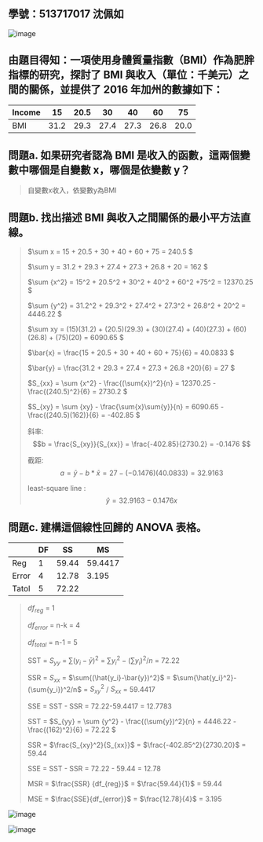 ## 學號：513717017 沈佩如

![image](https://github.com/user-attachments/assets/3965e030-a5b4-4d24-8cb1-1c180c515ac8)

## 由題目得知：一項使用身體質量指數（BMI）作為肥胖指標的研究，探討了 BMI 與收入（單位：千美元）之間的關係，並提供了 2016 年加州的數據如下：

|Income       |	15	| 20.5|	30  |	40  |	60  |	75  |
|-------------|-----|-----|-----|-----|-----|-----|
|BMI          |	31.2|	29.3|	27.4|	27.3|	26.8|	20.0|

## 問題a. 如果研究者認為 BMI 是收入的函數，這兩個變數中哪個是自變數 x，哪個是依變數 y？
>
>自變數x收入，依變數y為BMI

## 問題b. 找出描述 BMI 與收入之間關係的最小平方法直線。

>$\sum x = 15 + 20.5 + 30 + 40 + 60 + 75  = 240.5 $
>
>$\sum y = 31.2 + 29.3 + 27.4 + 27.3 + 26.8 + 20 = 162 $
>
>$\sum {x^2} = 15^2 + 20.5^2 + 30^2 + 40^2 + 60^2 +75^2 = 12370.25 $
>
>$\sum {y^2} = 31.2^2 + 29.3^2 + 27.4^2 + 27.3^2 + 26.8^2 + 20^2 = 4446.22 $
>
>$\sum xy = (15)(31.2) + (20.5)(29.3) + (30)(27.4) + (40)(27.3) + (60)(26.8) + (75)(20) = 6090.65 $
>
>$\bar{x} = \frac{15 + 20.5 + 30 + 40 + 60 + 75}{6} = 40.0833 $
>
>$\bar{y} = \frac{31.2 + 29.3 + 27.4 + 27.3 + 26.8 +20}{6} = 27 $
>
>$S_{xx} = \sum {x^2} - \frac{(\sum{x})^2}{n} = 12370.25 - \frac{(240.5)^2}{6} = 2730.2 $
>
>$S_{xy} = \sum {xy} - \frac{\sum{x}\sum{y}}{n} = 6090.65 - \frac{(240.5)(162)}{6} = -402.85 $
>
>斜率: $$b = \frac{S_{xy}}{S_{xx}} = \frac{-402.85}{2730.2} = -0.1476 $$   							
>							
>截距: $$a= \bar{y}-b*\bar{x} = 27 - (-0.1476)(40.0833) = 32.9163 $$							
>						
>least-square line : $$\hat{y} = 32.9163 - 0.1476x $$

## 問題c. 建構這個線性回歸的 ANOVA 表格。

|       | DF    | SS | MS |
| ----  | --    | -- | -- |
| Reg   | 1     | 59.44 | 59.4417  |
| Error | 4     | 12.78 |3.195  |
| Tatol | 5     | 72.22 |
>
>$df_{reg}$ = 1
>
>$df_{error}$ = n-k = 4
>
>$df_{total}$ = n-1 = 5
>   
>SST = $S_{yy}$ = $\sum{(y_i-\bar{y})^2}$ =  $\sum{y_i^2}-(\sum{y_i})^2/n$ = 72.22
>
>SSR = $S_{xx}$ = $\sum{(\hat{y_i}-\bar{y})^2}$ = $\sum{\hat{y_i}^2}-(\sum{y_i})^2/n$ =  $S_{xy}^2$ / $S_{xx}$ = 59.4417
>
>SSE = SST - SSR = 72.22-59.4417 = 12.7783
>
>SST = $S_{yy} = \sum {y^2} - \frac{(\sum{y})^2}{n} = 4446.22 - \frac{(162)^2}{6} = 72.22 $ 
>
>SSR = $\frac{S_{xy}^2}{S_{xx}}$ = $\frac{-402.85^2}{2730.20}$ = 59.44
>
>SSE = SST - SSR = 72.22 - 59.44 = 12.78
>
>MSR = $\frac{SSR} {df_{reg}}$ = $\frac{59.44}{1}$ = 59.44
>
>MSE = $\frac{SSE}{df_{error}}$ = $\frac{12.78}{4}$ = 3.195

![image](https://github.com/user-attachments/assets/ed5c32c0-4397-41f9-8774-57405f2e48d7)

![image](https://github.com/user-attachments/assets/6c035b85-fd32-447f-bdeb-1738a6d51e3d)
